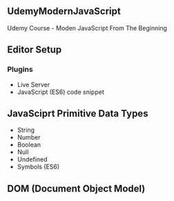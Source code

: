 ## UdemyModernJavaScript
Udemy Course - Moden JavaScript From The Beginning

## Editor Setup
### Plugins

* Live Server
* JavaScript (ES6) code snippet


## JavaSciprt Primitive Data Types

* String
* Number
* Boolean
* Null
* Undefined
* Symbols (ES6)

## DOM (Document Object Model)